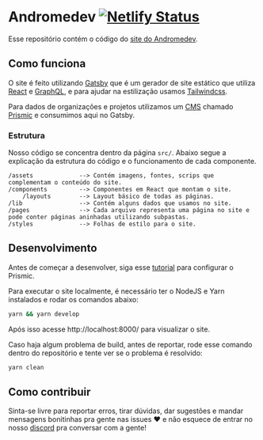 # Andromedev [![Netlify Status](https://api.netlify.com/api/v1/badges/f17ca792-e1b9-448b-af31-5a74d0451f98/deploy-status)](https://app.netlify.com/sites/andromedev/deploys)

Esse repositório contém o código do [site do Andromedev](https://andromedev.opendevufcg.org/).

## Como funciona

O site é feito utilizando [Gatsby](https://www.gatsbyjs.org/) que é um gerador de site estático que utiliza [React](https://reactjs.org/) e [GraphQL](https://graphql.org/), e para ajudar na estilização usamos [Tailwindcss](https://tailwindcss.com/).

Para dados de organizações e projetos utilizamos um [CMS](https://pt.wikipedia.org/wiki/Sistema_de_gerenciamento_de_conte%C3%BAdo) chamado [Prismic](https://prismic.io/) e consumimos aqui no Gatsby.

### Estrutura

Nosso código se concentra dentro da página `src/`. Abaixo segue a explicação da estrutura do código e o funcionamento de cada componente.

```
/assets             --> Contém imagens, fontes, scrips que complementam o conteúdo do site.
/components         --> Componentes em React que montam o site.
    /layouts        --> Layout básico de todas as páginas.
/lib                --> Contém alguns dados que usamos no site.
/pages              --> Cada arquivo representa uma página no site e pode conter páginas aninhadas utilizando subpastas.
/styles             --> Folhas de estilo para o site.
```

## Desenvolvimento

Antes de começar a desenvolver, siga esse [tutorial](https://github.com/OpenDevUFCG/andromedev/wiki/Configurando-Prismic) para configurar o Prismic.

Para executar o site localmente, é necessário ter o NodeJS e Yarn instalados e rodar os comandos abaixo:

```sh
yarn && yarn develop
```

Após isso acesse http://localhost:8000/ para visualizar o site.

Caso haja algum problema de build, antes de reportar, rode esse comando dentro do repositório e tente ver se o problema é resolvido:

```sh
yarn clean
```

## Como contribuir

Sinta-se livre para reportar erros, tirar dúvidas, dar sugestões e mandar mensagens bonitinhas pra gente nas issues :heart: e não esquece de entrar no nosso [discord](https://chat.opendevufcg.org/) pra conversar com a gente!
